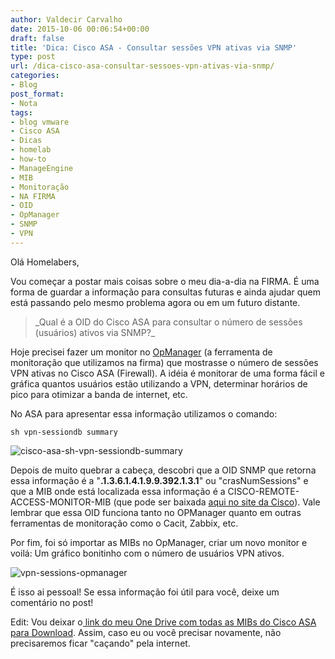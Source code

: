 ```yaml
---
author: Valdecir Carvalho
date: 2015-10-06 00:06:54+00:00
draft: false
title: 'Dica: Cisco ASA - Consultar sessões VPN ativas via SNMP'
type: post
url: /dica-cisco-asa-consultar-sessoes-vpn-ativas-via-snmp/
categories:
- Blog
post_format:
- Nota
tags:
- blog vmware
- Cisco ASA
- Dicas
- homelab
- how-to
- ManageEngine
- MIB
- Monitoração
- NA FIRMA
- OID
- OpManager
- SNMP
- VPN
---
```


Olá Homelabers,

Vou começar a postar mais coisas sobre o meu dia-a-dia na FIRMA. É uma forma de guardar a informação para consultas futuras e ainda ajudar quem está passando pelo mesmo problema agora ou em um futuro distante.



<blockquote>_Qual é a OID do Cisco ASA para consultar o número de sessões (usuários) ativos via SNMP?_</blockquote>



Hoje precisei fazer um monitor no [OpManager](https://www.manageengine.com/network-monitoring/) (a ferramenta de monitoração que utilizamos na firma) que mostrasse o número de sessões VPN ativas no Cisco ASA (Firewall). A idéia é monitorar de uma forma fácil e gráfica quantos usuários estão utilizando a VPN, determinar horários de pico para otimizar a banda de internet, etc.

No ASA para apresentar essa informação utilizamos o comando:


    
    sh vpn-sessiondb summary



![cisco-asa-sh-vpn-sessiondb-summary](/imagens/2015/10/cisco-asa-sh-vpn-sessiondb-summary.png)


Depois de muito quebrar a cabeça, descobri que a OID SNMP que retorna essa informação é a "**.1.3.6.1.4.1.9.9.392.1.3.1**" ou "crasNumSessions" e que a MIB onde está localizada essa informação é a CISCO-REMOTE-ACCESS-MONITOR-MIB (que pode ser baixada [aqui no site da Cisco](http://tools.cisco.com/Support/SNMP/do/BrowseMIB.do?local=en&step=2&submitClicked=true&mibName=CISCO-REMOTE-ACCESS-MONITOR-MIB#dependencies)). Vale lembrar que essa OID funciona tanto no OPManager quanto em outras ferramentas de monitoração como o Cacit, Zabbix, etc.

Por fim, foi só importar as MIBs no OpManager, criar um novo monitor e voilá: Um gráfico bonitinho com o número de usuários VPN ativos.

![vpn-sessions-opmanager](/imagens/2015/10/vpn-sessions-opmanager.png)


É isso ai pessoal! Se essa informação foi útil para você, deixe um comentário no post!

Edit: Vou deixar o[ link do meu One Drive com todas as MIBs do Cisco ASA para Download](http://1drv.ms/1j1AVlX). Assim, caso eu ou você precisar novamente, não precisaremos ficar "caçando" pela internet.


